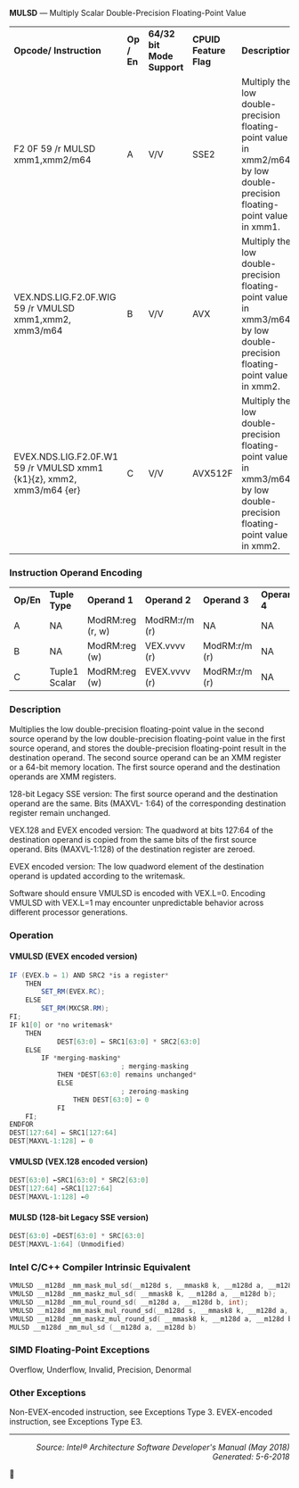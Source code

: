 <b>MULSD</b> — Multiply Scalar Double-Precision Floating-Point Value
<table>
	<tr>
		<td><b>Opcode/ Instruction</b></td>
		<td><b>Op / En</b></td>
		<td><b>64/32 bit Mode Support</b></td>
		<td><b>CPUID Feature Flag</b></td>
		<td><b>Description</b></td>
	</tr>
	<tr>
		<td>F2 0F 59 /r MULSD xmm1,xmm2/m64</td>
		<td>A</td>
		<td>V/V</td>
		<td>SSE2</td>
		<td>Multiply the low double-precision floating-point value in xmm2/m64 by low double-precision floating-point value in xmm1.</td>
	</tr>
	<tr>
		<td>VEX.NDS.LIG.F2.0F.WIG 59 /r VMULSD xmm1,xmm2, xmm3/m64</td>
		<td>B</td>
		<td>V/V</td>
		<td>AVX</td>
		<td>Multiply the low double-precision floating-point value in xmm3/m64 by low double-precision floating-point value in xmm2.</td>
	</tr>
	<tr>
		<td>EVEX.NDS.LIG.F2.0F.W1 59 /r VMULSD xmm1 {k1}{z}, xmm2, xmm3/m64 {er}</td>
		<td>C</td>
		<td>V/V</td>
		<td>AVX512F</td>
		<td>Multiply the low double-precision floating-point value in xmm3/m64 by low double-precision floating-point value in xmm2.</td>
	</tr>
</table>


### Instruction Operand Encoding
<table>
	<tr>
		<td><b>Op/En</b></td>
		<td><b>Tuple Type</b></td>
		<td><b>Operand 1</b></td>
		<td><b>Operand 2</b></td>
		<td><b>Operand 3</b></td>
		<td><b>Operand 4</b></td>
	</tr>
	<tr>
		<td>A</td>
		<td>NA</td>
		<td>ModRM:reg (r, w)</td>
		<td>ModRM:r/m (r)</td>
		<td>NA</td>
		<td>NA</td>
	</tr>
	<tr>
		<td>B</td>
		<td>NA</td>
		<td>ModRM:reg (w)</td>
		<td>VEX.vvvv (r)</td>
		<td>ModRM:r/m (r)</td>
		<td>NA</td>
	</tr>
	<tr>
		<td>C</td>
		<td>Tuple1 Scalar</td>
		<td>ModRM:reg (w)</td>
		<td>EVEX.vvvv (r)</td>
		<td>ModRM:r/m (r)</td>
		<td>NA</td>
	</tr>
</table>


### Description
Multiplies the low double-precision floating-point value in the second source operand by the low double-precision
floating-point value in the first source operand, and stores the double-precision floating-point result in the destination
 operand. The second source operand can be an XMM register or a 64-bit memory location. The first source
operand and the destination operands are XMM registers.

128-bit Legacy SSE version: The first source operand and the destination operand are the same. Bits (MAXVL-
1:64) of the corresponding destination register remain unchanged.

VEX.128 and EVEX encoded version: The quadword at bits 127:64 of the destination operand is copied from the
same bits of the first source operand. Bits (MAXVL-1:128) of the destination register are zeroed.

EVEX encoded version: The low quadword element of the destination operand is updated according to the
writemask.

Software should ensure VMULSD is encoded with VEX.L=0. Encoding VMULSD with VEX.L=1 may encounter 
unpredictable behavior across different processor generations.

### Operation


#### VMULSD (EVEX encoded version)
```java
IF (EVEX.b = 1) AND SRC2 *is a register*
    THEN
        SET_RM(EVEX.RC);
    ELSE 
        SET_RM(MXCSR.RM);
FI;
IF k1[0] or *no writemask*
    THEN
            DEST[63:0] ← SRC1[63:0] * SRC2[63:0]
    ELSE 
        IF *merging-masking*
                            ; merging-masking
            THEN *DEST[63:0] remains unchanged*
            ELSE 
                            ; zeroing-masking
                THEN DEST[63:0] ← 0
            FI
    FI;
ENDFOR
DEST[127:64] ← SRC1[127:64]
DEST[MAXVL-1:128] ← 0
```
#### VMULSD (VEX.128 encoded version)
```java
DEST[63:0] ←SRC1[63:0] * SRC2[63:0]
DEST[127:64] ←SRC1[127:64]
DEST[MAXVL-1:128] ←0
```
#### MULSD (128-bit Legacy SSE version)
```java
DEST[63:0] ←DEST[63:0] * SRC[63:0]
DEST[MAXVL-1:64] (Unmodified)
```
### Intel C/C++ Compiler Intrinsic Equivalent
```c
VMULSD __m128d _mm_mask_mul_sd(__m128d s, __mmask8 k, __m128d a, __m128d b);
VMULSD __m128d _mm_maskz_mul_sd( __mmask8 k, __m128d a, __m128d b);
VMULSD __m128d _mm_mul_round_sd( __m128d a, __m128d b, int);
VMULSD __m128d _mm_mask_mul_round_sd(__m128d s, __mmask8 k, __m128d a, __m128d b, int);
VMULSD __m128d _mm_maskz_mul_round_sd( __mmask8 k, __m128d a, __m128d b, int);
MULSD __m128d _mm_mul_sd (__m128d a, __m128d b)
```
### SIMD Floating-Point Exceptions
Overflow, Underflow, Invalid, Precision, Denormal

### Other Exceptions

Non-EVEX-encoded instruction, see Exceptions Type 3.
EVEX-encoded instruction, see Exceptions Type E3.

 --- 
<p align="right"><i>Source: Intel® Architecture Software Developer's Manual (May 2018)<br>Generated: 5-6-2018</i></p>
